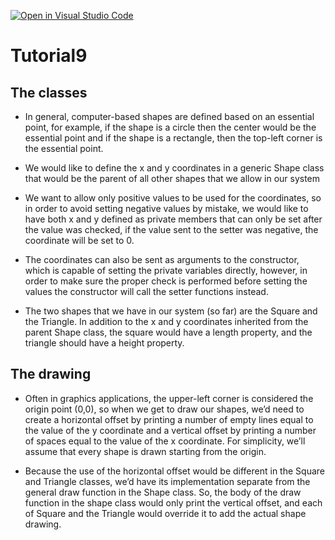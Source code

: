 [![Open in Visual Studio Code](https://classroom.github.com/assets/open-in-vscode-f059dc9a6f8d3a56e377f745f24479a46679e63a5d9fe6f495e02850cd0d8118.svg)](https://classroom.github.com/online_ide?assignment_repo_id=6492027&assignment_repo_type=AssignmentRepo)
# Tutorial9
## The classes
- In general, computer-based shapes are defined based on an essential point, for example, if the shape is a circle then the center would be the essential point and if the shape is a rectangle, then the top-left corner is the essential point.

- We would like to define the x and y coordinates in a generic Shape class that would be the parent of all other shapes that we allow in our system

- We want to allow only positive values to be used for the coordinates, so in order to avoid setting negative values by mistake, we would like to have both x and y defined as private members that can only be set after the value was checked, if the value sent to the setter was negative, the coordinate will be set to 0.

- The coordinates can also be sent as arguments to the constructor, which is capable of setting the private variables directly, however, in order to make sure the proper check is performed before setting the values the constructor will call the setter functions instead.

- The two shapes that we have in our system (so far) are the Square and the Triangle. In addition to the x and y coordinates inherited from the parent Shape class, the square would have a length property, and the triangle should have a height property.

## The drawing
- Often in graphics applications, the upper-left corner is considered the origin point (0,0), so when we get to draw our shapes, we’d need to create a horizontal offset by printing a number of empty lines equal to the value of the y coordinate and a vertical offset by printing a number of spaces equal to the value of the x coordinate. For simplicity, we’ll assume that every shape is drawn starting from the origin.

- Because the use of the horizontal offset would be different in the Square and Triangle classes, we’d have its implementation separate from the general draw function in the Shape class. So, the body of the draw function in the shape class would only print the vertical offset, and each of Square and the Triangle would override it to add the actual shape drawing.
